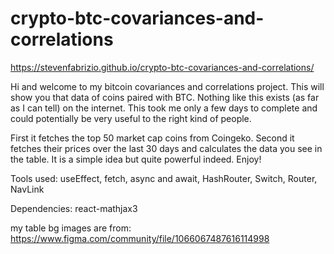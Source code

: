 # crypto-btc-covariances-and-correlations
https://stevenfabrizio.github.io/crypto-btc-covariances-and-correlations/

Hi and welcome to my bitcoin covariances and correlations project. This will show you that data of coins paired with BTC. Nothing like this exists (as far as I can tell) on the internet.
This took me only a few days to complete and could potentially be very useful to the right kind of people. 

First it fetches the top 50 market cap coins from Coingeko. 
Second it fetches their prices over the last 30 days and calculates the data you see in the table.
It is a simple idea but quite powerful indeed. Enjoy!

Tools used: useEffect, fetch, async and await, HashRouter, Switch, Router, NavLink

Dependencies: react-mathjax3

my table bg images are from:
https://www.figma.com/community/file/1066067487616114998